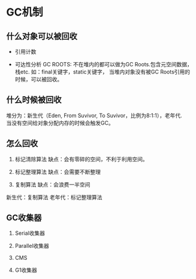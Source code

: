 # GC机制

## 什么对象可以被回收

* 引用计数

* 可达性分析
GC ROOTS: 不在堆内的都可以做为GC Roots.包含元空间数据，栈etc. 如：final关键字，static关键字，
当堆内对象没有被GC Roots引用的时候，可以被回收。

## 什么时候被回收

堆分为：新生代（Eden, From Suvivor, To Suvivor，比例为8:1:1），老年代.  
当没有空间给对象分配内存的时候会触发GC。  

## 怎么回收

1. 标记清除算法
缺点：会有零碎的空间，不利于利用空间。

2. 标记整理算法
缺点：会需要不断整理

3. 复制算法
缺点：会浪费一半空间

新生代：复制算法
老年代：标记整理算法

## GC收集器

1. Serial收集器

2. Parallel收集器

3. CMS

4. G1收集器
